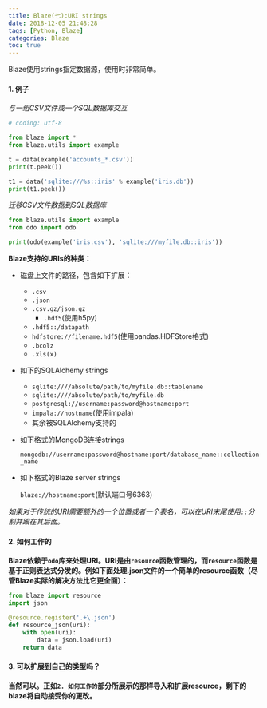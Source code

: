 ```yaml
---
title: Blaze(七):URI strings
date: 2018-12-05 21:48:28
tags: [Python, Blaze]
categories: Blaze
toc: true
---
```



Blaze使用strings指定数据源，使用时非常简单。

#### 1. 例子

*与一组CSV文件或一个SQL数据库交互*

```python
# coding: utf-8

from blaze import *
from blaze.utils import example

t = data(example('accounts_*.csv'))
print(t.peek())

t1 = data('sqlite:///%s::iris' % example('iris.db'))
print(t1.peek())
```

*迁移CSV文件数据到SQL数据库*

```python
from blaze.utils import example
from odo import odo

print(odo(example('iris.csv'), 'sqlite:///myfile.db::iris'))
```

**Blaze支持的URIs的种类：**

* 磁盘上文件的路径，包含如下扩展：
  * `.csv`
  * `.json`
  * `.csv.gz/json.gz`
    * `.hdf5`(使用h5py)
  * `.hdf5::/datapath`
  * `hdfstore://filename.hdf5`(使用pandas.HDFStore格式)
  * `.bcolz`
  * `.xls(x)`

* 如下的SQLAlchemy strings

  * `sqlite:////absolute/path/to/myfile.db::tablename`
  * `sqlite:////absolute/path/to/myfile.db`
  * `postgresql://username:password@hostname:port`
  * `impala://hostname`(使用impala)
  * 其余被SQLAlchemy支持的

* 如下格式的MongoDB连接strings

  `mongodb://username:password@hostname:port/database_name::collection_name`

* 如下格式的Blaze server strings

  `blaze://hostname:port`(默认端口号6363)

*如果对于传统的URI需要额外的一个位置或者一个表名，可以在URI末尾使用`::`分割并跟在其后面。*

#### 2. 如何工作的

**Blaze依赖于`odo`库来处理URI。URI是由`resource`函数管理的，而`resource`函数是基于正则表达式分发的。例如下面处理.json文件的一个简单的resource函数（尽管Blaze实际的解决方法比它更全面）：** 

```python
from blaze import resource
import json

@resource.register('.+\.json')
def resource_json(uri):
    with open(uri):
        data = json.load(uri)
    return data
```

#### 3. 可以扩展到自己的类型吗？

**当然可以。正如`2. 如何工作的`部分所展示的那样导入和扩展resource，剩下的blaze将自动接受你的更改。**
